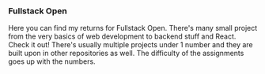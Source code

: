 ### Fullstack Open

Here you can find my returns for Fullstack Open. There's many small project from the very basics of web development to backend stuff and React. Check it out!
There's usually multiple projects under 1 number and they are built upon in other repositories as well. The difficulty of the assignments goes up with the numbers.
